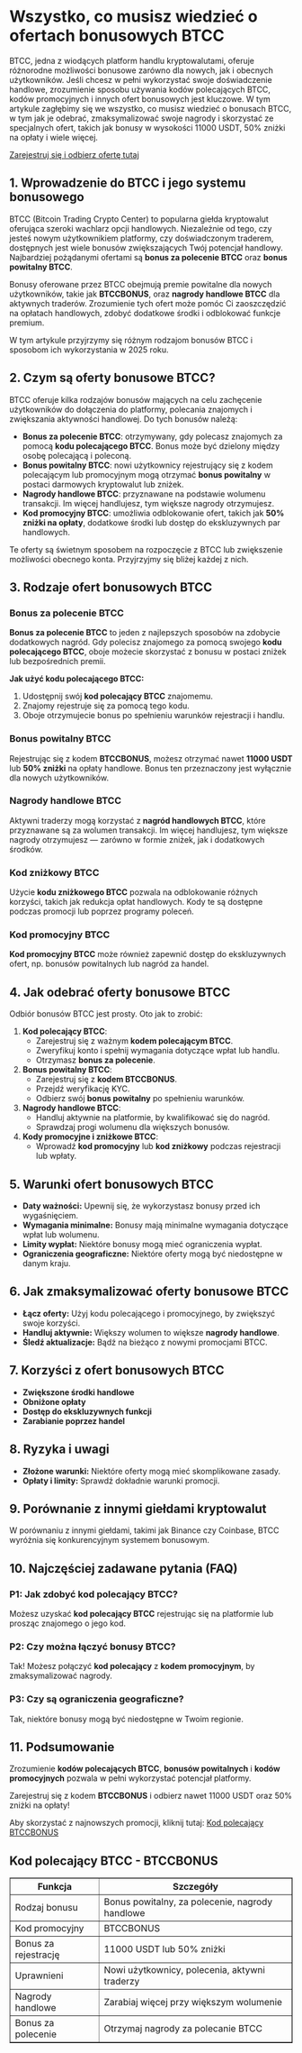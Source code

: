 <h1>Wszystko, co musisz wiedzieć o ofertach bonusowych BTCC</h1>
<p>BTCC, jedna z wiodących platform handlu kryptowalutami, oferuje różnorodne możliwości bonusowe zarówno dla nowych, jak i obecnych użytkowników. Jeśli chcesz w pełni wykorzystać swoje doświadczenie handlowe, zrozumienie sposobu używania kodów polecających BTCC, kodów promocyjnych i innych ofert bonusowych jest kluczowe. W tym artykule zagłębimy się we wszystko, co musisz wiedzieć o bonusach BTCC, w tym jak je odebrać, zmaksymalizować swoje nagrody i skorzystać ze specjalnych ofert, takich jak bonusy w wysokości 11000 USDT, 50% zniżki na opłaty i wiele więcej.</p>
<p><a href="https://partner.btcc.com/us/c/BTCCBONUS/9303" target="_blank">Zarejestruj się i odbierz ofertę tutaj</a></p>

<img src="https://images.mirror-media.xyz/publication-images/coUQdNFTBSC-vRmh-Y4B7.png?height=500&amp;width=1000" decoding="async" data-nimg="fill" class="css-xah9so" style="position: absolute; inset: 0px; box-sizing: border-box; padding: 0px; border: none; margin: auto; display: block; width: 0px; height: 0px; min-width: 100%; max-width: 100%; min-height: 100%; max-height: 100%;">
<h2>1. Wprowadzenie do BTCC i jego systemu bonusowego</h2>
<p>BTCC (Bitcoin Trading Crypto Center) to popularna giełda kryptowalut oferująca szeroki wachlarz opcji handlowych. Niezależnie od tego, czy jesteś nowym użytkownikiem platformy, czy doświadczonym traderem, dostępnych jest wiele bonusów zwiększających Twój potencjał handlowy. Najbardziej pożądanymi ofertami są <strong>bonus za polecenie BTCC</strong> oraz <strong>bonus powitalny BTCC</strong>.</p>

<p>Bonusy oferowane przez BTCC obejmują premie powitalne dla nowych użytkowników, takie jak <strong>BTCCBONUS</strong>, oraz <strong>nagrody handlowe BTCC</strong> dla aktywnych traderów. Zrozumienie tych ofert może pomóc Ci zaoszczędzić na opłatach handlowych, zdobyć dodatkowe środki i odblokować funkcje premium.</p>

<p>W tym artykule przyjrzymy się różnym rodzajom bonusów BTCC i sposobom ich wykorzystania w 2025 roku.</p>

<h2>2. Czym są oferty bonusowe BTCC?</h2>
<p>BTCC oferuje kilka rodzajów bonusów mających na celu zachęcenie użytkowników do dołączenia do platformy, polecania znajomych i zwiększania aktywności handlowej. Do tych bonusów należą:</p>
<ul>
<li><strong>Bonus za polecenie BTCC</strong>: otrzymywany, gdy polecasz znajomych za pomocą <strong>kodu polecającego BTCC</strong>. Bonus może być dzielony między osobę polecającą i poleconą.</li>
<li><strong>Bonus powitalny BTCC</strong>: nowi użytkownicy rejestrujący się z kodem polecającym lub promocyjnym mogą otrzymać <strong>bonus powitalny</strong> w postaci darmowych kryptowalut lub zniżek.</li>
<li><strong>Nagrody handlowe BTCC</strong>: przyznawane na podstawie wolumenu transakcji. Im więcej handlujesz, tym większe nagrody otrzymujesz.</li>
<li><strong>Kod promocyjny BTCC</strong>: umożliwia odblokowanie ofert, takich jak <strong>50% zniżki na opłaty</strong>, dodatkowe środki lub dostęp do ekskluzywnych par handlowych.</li>
</ul>
<p>Te oferty są świetnym sposobem na rozpoczęcie z BTCC lub zwiększenie możliwości obecnego konta. Przyjrzyjmy się bliżej każdej z nich.</p>

<h2>3. Rodzaje ofert bonusowych BTCC</h2>

<h3>Bonus za polecenie BTCC</h3>
<p><strong>Bonus za polecenie BTCC</strong> to jeden z najlepszych sposobów na zdobycie dodatkowych nagród. Gdy polecisz znajomego za pomocą swojego <strong>kodu polecającego BTCC</strong>, oboje możecie skorzystać z bonusu w postaci zniżek lub bezpośrednich premii.</p>
<p><strong>Jak użyć kodu polecającego BTCC:</strong></p>
<ol>
<li>Udostępnij swój <strong>kod polecający BTCC</strong> znajomemu.</li>
<li>Znajomy rejestruje się za pomocą tego kodu.</li>
<li>Oboje otrzymujecie bonus po spełnieniu warunków rejestracji i handlu.</li>
</ol>

<h3>Bonus powitalny BTCC</h3>
<p>Rejestrując się z kodem <strong>BTCCBONUS</strong>, możesz otrzymać nawet <strong>11000 USDT</strong> lub <strong>50% zniżki</strong> na opłaty handlowe. Bonus ten przeznaczony jest wyłącznie dla nowych użytkowników.</p>

<h3>Nagrody handlowe BTCC</h3>
<p>Aktywni traderzy mogą korzystać z <strong>nagród handlowych BTCC</strong>, które przyznawane są za wolumen transakcji. Im więcej handlujesz, tym większe nagrody otrzymujesz — zarówno w formie zniżek, jak i dodatkowych środków.</p>

<h3>Kod zniżkowy BTCC</h3>
<p>Użycie <strong>kodu zniżkowego BTCC</strong> pozwala na odblokowanie różnych korzyści, takich jak redukcja opłat handlowych. Kody te są dostępne podczas promocji lub poprzez programy poleceń.</p>

<h3>Kod promocyjny BTCC</h3>
<p><strong>Kod promocyjny BTCC</strong> może również zapewnić dostęp do ekskluzywnych ofert, np. bonusów powitalnych lub nagród za handel.</p>

<h2>4. Jak odebrać oferty bonusowe BTCC</h2>
<p>Odbiór bonusów BTCC jest prosty. Oto jak to zrobić:</p>
<ol>
<li><strong>Kod polecający BTCC</strong>:
<ul>
<li>Zarejestruj się z ważnym <strong>kodem polecającym BTCC</strong>.</li>
<li>Zweryfikuj konto i spełnij wymagania dotyczące wpłat lub handlu.</li>
<li>Otrzymasz <strong>bonus za polecenie</strong>.</li>
</ul>
</li>
<li><strong>Bonus powitalny BTCC</strong>:
<ul>
<li>Zarejestruj się z <strong>kodem BTCCBONUS</strong>.</li>
<li>Przejdź weryfikację KYC.</li>
<li>Odbierz swój <strong>bonus powitalny</strong> po spełnieniu warunków.</li>
</ul>
</li>
<li><strong>Nagrody handlowe BTCC</strong>:
<ul>
<li>Handluj aktywnie na platformie, by kwalifikować się do nagród.</li>
<li>Sprawdzaj progi wolumenu dla większych bonusów.</li>
</ul>
</li>
<li><strong>Kody promocyjne i zniżkowe BTCC</strong>:
<ul>
<li>Wprowadź <strong>kod promocyjny</strong> lub <strong>kod zniżkowy</strong> podczas rejestracji lub wpłaty.</li>
</ul>
</li>
</ol>

<h2>5. Warunki ofert bonusowych BTCC</h2>
<ul>
<li><strong>Daty ważności:</strong> Upewnij się, że wykorzystasz bonusy przed ich wygaśnięciem.</li>
<li><strong>Wymagania minimalne:</strong> Bonusy mają minimalne wymagania dotyczące wpłat lub wolumenu.</li>
<li><strong>Limity wypłat:</strong> Niektóre bonusy mogą mieć ograniczenia wypłat.</li>
<li><strong>Ograniczenia geograficzne:</strong> Niektóre oferty mogą być niedostępne w danym kraju.</li>
</ul>

<h2>6. Jak zmaksymalizować oferty bonusowe BTCC</h2>
<ul>
<li><strong>Łącz oferty:</strong> Użyj kodu polecającego i promocyjnego, by zwiększyć swoje korzyści.</li>
<li><strong>Handluj aktywnie:</strong> Większy wolumen to większe <strong>nagrody handlowe</strong>.</li>
<li><strong>Śledź aktualizacje:</strong> Bądź na bieżąco z nowymi promocjami BTCC.</li>
</ul>

<h2>7. Korzyści z ofert bonusowych BTCC</h2>
<ul>
<li><strong>Zwiększone środki handlowe</strong></li>
<li><strong>Obniżone opłaty</strong></li>
<li><strong>Dostęp do ekskluzywnych funkcji</strong></li>
<li><strong>Zarabianie poprzez handel</strong></li>
</ul>

<h2>8. Ryzyka i uwagi</h2>
<ul>
<li><strong>Złożone warunki:</strong> Niektóre oferty mogą mieć skomplikowane zasady.</li>
<li><strong>Opłaty i limity:</strong> Sprawdź dokładnie warunki promocji.</li>
</ul>

<h2>9. Porównanie z innymi giełdami kryptowalut</h2>
<p>W porównaniu z innymi giełdami, takimi jak Binance czy Coinbase, BTCC wyróżnia się konkurencyjnym systemem bonusowym.</p>

<h2>10. Najczęściej zadawane pytania (FAQ)</h2>
<h3>P1: Jak zdobyć kod polecający BTCC?</h3>
<p>Możesz uzyskać <strong>kod polecający BTCC</strong> rejestrując się na platformie lub prosząc znajomego o jego kod.</p>

<h3>P2: Czy można łączyć bonusy BTCC?</h3>
<p>Tak! Możesz połączyć <strong>kod polecający</strong> z <strong>kodem promocyjnym</strong>, by zmaksymalizować nagrody.</p>

<h3>P3: Czy są ograniczenia geograficzne?</h3>
<p>Tak, niektóre bonusy mogą być niedostępne w Twoim regionie.</p>

<h2>11. Podsumowanie</h2>
<p>Zrozumienie <strong>kodów polecających BTCC</strong>, <strong>bonusów powitalnych</strong> i <strong>kodów promocyjnych</strong> pozwala w pełni wykorzystać potencjał platformy.</p>

<p>Zarejestruj się z kodem <strong>BTCCBONUS</strong> i odbierz nawet 11000 USDT oraz 50% zniżki na opłaty!</p>

<p>Aby skorzystać z najnowszych promocji, kliknij tutaj: <a href="https://partner.btcc.com/us/c/BTCCBONUS/9303" target="_blank">Kod polecający BTCCBONUS</a></p>

<h2>Kod polecający BTCC - BTCCBONUS</h2>
<table border="1">
<thead>
<tr>
<th>Funkcja</th>
<th>Szczegóły</th>
</tr>
</thead>
<tbody>
<tr>
<td>Rodzaj bonusu</td>
<td>Bonus powitalny, za polecenie, nagrody handlowe</td>
</tr>
<tr>
<td>Kod promocyjny</td>
<td>BTCCBONUS</td>
</tr>
<tr>
<td>Bonus za rejestrację</td>
<td>11000 USDT lub 50% zniżki</td>
</tr>
<tr>
<td>Uprawnieni</td>
<td>Nowi użytkownicy, polecenia, aktywni traderzy</td>
</tr>
<tr>
<td>Nagrody handlowe</td>
<td>Zarabiaj więcej przy większym wolumenie</td>
</tr>
<tr>
<td>Bonus za polecenie</td>
<td>Otrzymaj nagrody za polecanie BTCC</td>
</tr>
</tbody>
</table>
